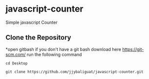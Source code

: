 # javascript-counter
Simple javascript Counter

## Clone the Repository
*open gitbash
if you don't have a git bash download here https://git-scm.com/
run the following command 
```
cd Desktop
```
```
git clone https://github.com/jjybaliguat/javascript-counter.git
```
